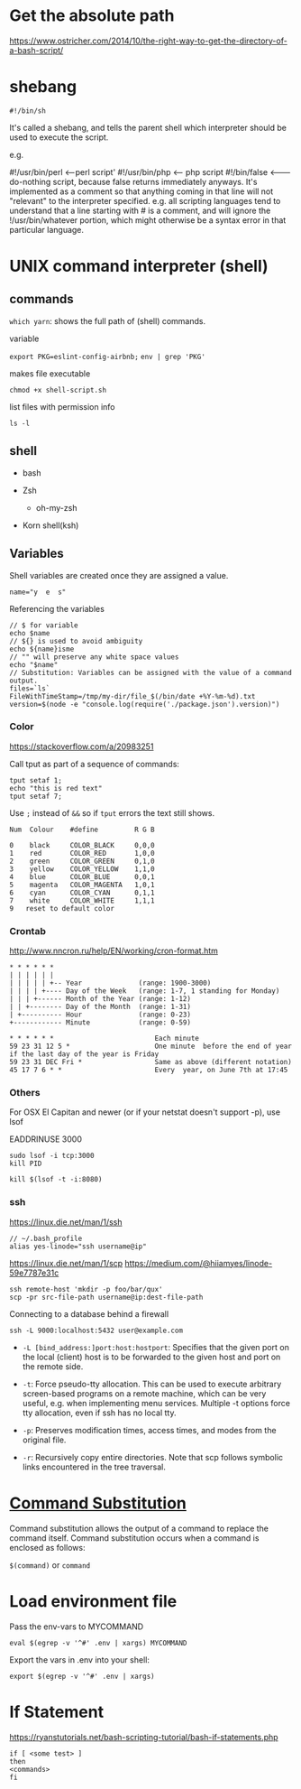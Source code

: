 # Get the absolute path

https://www.ostricher.com/2014/10/the-right-way-to-get-the-directory-of-a-bash-script/

# shebang

```
#!/bin/sh
```

It's called a shebang, and tells the parent shell which interpreter should be used to execute the script.

e.g.

#!/usr/bin/perl <--perl script'
#!/usr/bin/php <-- php script
#!/bin/false <--- do-nothing script, because false returns immediately anyways.
It's implemented as a comment so that anything coming in that line will not "relevant" to the interpreter specified. e.g. all scripting languages tend to understand that a line starting with # is a comment, and will ignore the !/usr/bin/whatever portion, which might otherwise be a syntax error in that particular language.

# UNIX command interpreter (shell)

## commands

`which yarn`: shows the full path of (shell) commands.

variable

`export PKG=eslint-config-airbnb;`
`env | grep 'PKG'`

makes file executable

`chmod +x shell-script.sh`

list files with permission info

`ls -l`

## shell

- bash

- Zsh

  - oh-my-zsh

- Korn shell(ksh)

## Variables

Shell variables are created once they are assigned a value.

```
name="y  e  s"
```

Referencing the variables

```
// $ for variable
echo $name
// ${} is used to avoid ambiguity
echo ${name}isme
// "" will preserve any white space values
echo "$name"
// Substitution: Variables can be assigned with the value of a command output.
files=`ls`
FileWithTimeStamp=/tmp/my-dir/file_$(/bin/date +%Y-%m-%d).txt
version=$(node -e "console.log(require('./package.json').version)")

```

### Color

https://stackoverflow.com/a/20983251

Call tput as part of a sequence of commands:

```
tput setaf 1;
echo "this is red text"
tput setaf 7;
```

Use `;` instead of `&&` so if `tput` errors the text still shows.

```
Num  Colour    #define         R G B

0    black     COLOR_BLACK     0,0,0
1    red       COLOR_RED       1,0,0
2    green     COLOR_GREEN     0,1,0
3    yellow    COLOR_YELLOW    1,1,0
4    blue      COLOR_BLUE      0,0,1
5    magenta   COLOR_MAGENTA   1,0,1
6    cyan      COLOR_CYAN      0,1,1
7    white     COLOR_WHITE     1,1,1
9   reset to default color
```

### Crontab

http://www.nncron.ru/help/EN/working/cron-format.htm

```
* * * * * *
| | | | | |
| | | | | +-- Year              (range: 1900-3000)
| | | | +---- Day of the Week   (range: 1-7, 1 standing for Monday)
| | | +------ Month of the Year (range: 1-12)
| | +-------- Day of the Month  (range: 1-31)
| +---------- Hour              (range: 0-23)
+------------ Minute            (range: 0-59)
```

```
* * * * * *                         Each minute
59 23 31 12 5 *                     One minute  before the end of year if the last day of the year is Friday
59 23 31 DEC Fri *                  Same as above (different notation)
45 17 7 6 * *                       Every  year, on June 7th at 17:45
```

### Others

For OSX El Capitan and newer (or if your netstat doesn't support -p), use lsof

EADDRINUSE 3000

```
sudo lsof -i tcp:3000
kill PID
```

```
kill $(lsof -t -i:8080)
```

### ssh

https://linux.die.net/man/1/ssh

```
// ~/.bash_profile
alias yes-linode="ssh username@ip"
```

https://linux.die.net/man/1/scp
https://medium.com/@hiiamyes/linode-59e7787e31c

```
ssh remote-host 'mkdir -p foo/bar/qux'
scp -pr src-file-path username@ip:dest-file-path
```

Connecting to a database behind a firewall

```
ssh -L 9000:localhost:5432 user@example.com
```

- `-L [bind_address:]port:host:hostport`: Specifies that the given port on the local (client) host is to be forwarded to the given host and port on the remote side.

- `-t`: Force pseudo-tty allocation. This can be used to execute arbitrary screen-based programs on a remote machine, which can be very useful, e.g. when implementing menu services. Multiple -t options force tty allocation, even if ssh has no local tty.

- `-p`: Preserves modification times, access times, and modes from the original file.
- `-r`: Recursively copy entire directories. Note that scp follows symbolic links encountered in the tree traversal.

# [Command Substitution](https://www.gnu.org/software/bash/manual/html_node/Command-Substitution.html#Command-Substitution)

Command substitution allows the output of a command to replace the command itself. Command substitution occurs when a command is enclosed as follows:

`$(command)` or `command`

# Load environment file

Pass the env-vars to MYCOMMAND

```
eval $(egrep -v '^#' .env | xargs) MYCOMMAND
```

Export the vars in .env into your shell:

```
export $(egrep -v '^#' .env | xargs)
```

# If Statement

https://ryanstutorials.net/bash-scripting-tutorial/bash-if-statements.php

```
if [ <some test> ]
then
<commands>
fi
```
